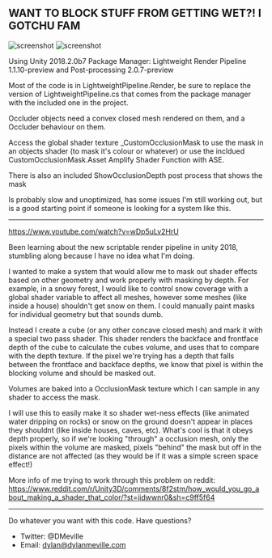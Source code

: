

## WANT TO BLOCK STUFF FROM GETTING WET?! I GOTCHU FAM

![screenshot](https://i.imgur.com/GQkoxMy.gif)
![screenshot](https://i.imgur.com/6XeEZDS.gif)

Using Unity 2018.2.0b7
Package Manager: Lightweight Render Pipeline 1.1.10-preview and Post-processing 2.0.7-preview 

Most of the code is in LightweightPipeline.Render, be sure to replace the version of LightweightPipeline.cs that comes from the package manager with the included one in the project.

Occluder objects need a convex closed mesh rendered on them, and a Occluder behaviour on them.  

Access the global shader texture _CustomOcclusionMask to use the mask in an objects shader (to mask it's colour or whatever) or use the incldued CustomOcclusionMask.Asset Amplify Shader Function with ASE.

There is also an included ShowOcclusionDepth post process that shows the mask

Is probably slow and unoptimized, has some issues I'm still working out, but is a good starting point if someone is looking for a system like this.

----
https://www.youtube.com/watch?v=wDp5uLv2HrU

Been learning about the new scriptable render pipeline in unity 2018, stumbling along because I have no idea what I'm doing.

I wanted to make a system that would allow me to mask out shader effects based on other geometry and work properly with masking by depth. For example, in a snowy forest, I would like to control snow coverage with a global shader variable to affect all meshes, however some meshes (like inside a house) shouldn't get snow on them.  I could manually paint masks for individual geometry but that sounds dumb.

Instead I create a cube (or any other concave closed mesh) and mark it with a special two pass shader.  This shader renders the backface and frontface depth of the cube to calculate the cubes volume, and uses that to compare with the depth texture.  If the pixel we're trying has a depth that falls between the frontface and backface depths, we know that pixel is within the blocking volume and should be masked out.

Volumes are baked into a OcclusionMask texture which I can sample in any shader to access the mask.

I will use this to easily make it so shader wet-ness effects (like animated water dripping on rocks) or snow on the ground doesn't appear in places they shouldnt (like inside houses, caves, etc).  What's cool is that it obeys depth properly, so if we're looking "through" a occlusion mesh, only the pixels within the volume are masked, pixels "behind" the mask but off in the distance are not affected (as they would be if it was a simple screen space effect!)

More info of me trying to work through this problem on reddit: 
https://www.reddit.com/r/Unity3D/comments/8f2stm/how_would_you_go_about_making_a_shader_that_color/?st=jidwwnr0&sh=c9ff5f64

----

Do whatever you want with this code.
Have questions? 
- Twitter: @DMeville
- Email: dylan@dylanmeville.com
